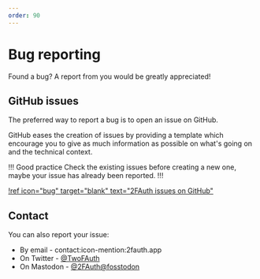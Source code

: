 ```yaml
---
order: 90
---
```

# Bug reporting

Found a bug? A report from you would be greatly appreciated!

## GitHub issues

The preferred way to report a bug is to open an issue on GitHub.

GitHub eases the creation of issues by providing a template which encourage you to give as much information as possible on what's going on and the technical context.

!!! Good practice
Check the existing issues before creating a new one, maybe your issue has already been reported.
!!!

[!ref icon="bug" target="blank" text="2FAuth issues on GitHub"](https://github.com/Bubka/2FAuth/issues)

## Contact

You can also report your issue:

- By email - contact:icon-mention:2fauth.app
- On Twitter - [@TwoFAuth](https://twitter.com/TwoFAuth)
- On Mastodon - [@2FAuth@fosstodon](https://fosstodon.org/@2fauth)
